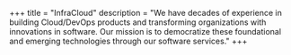 +++
title = "InfraCloud"
description = "We have decades of experience in building Cloud/DevOps products and transforming organizations with innovations in software. Our mission is to democratize these foundational and emerging technologies through our software services."
+++
